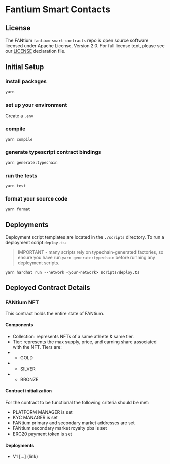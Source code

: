 # Fantium Smart Contacts

## License

The FANtium `fantium-smart-contracts` repo is open source software licensed under Apache License, Version 2.0. 
For full license text, please see our [LICENSE](https://www.apache.org/licenses/LICENSE-2.0) declaration file.

## Initial Setup

### install packages

`yarn`

### set up your environment

Create a `.env`

### compile

`yarn compile`

### generate typescript contract bindings

`yarn generate:typechain`

### run the tests

`yarn test`

### format your source code

`yarn format`

## Deployments

Deployment script templates are located in the `./scripts` directory. To run a deployment script `deploy.ts`:

> IMPORTANT - many scripts rely on typechain-generated factories, so ensure you have run `yarn generate:typechain` before running any deployment scripts.

```
yarn hardhat run --network <your-network> scripts/deploy.ts
```

## Deployed Contract Details

### FANtium NFT 

This contract holds the entire state of FANtium. 

#### Components

* Collection: represents NFTs of a same athlete & same tier.
* Tier: represents the max supply, price, and earning share associated with the NFT. Tiers are:
* * GOLD
* * SILVER
* * BRONZE

#### Contract initialization

For the contract to be functional the following criteria should be met:
* PLATFORM MANAGER is set
* KYC MANAGER is set
* FANtium primary and secondary market addresses are set
* FANtium secondary market royalty pbs is set
* ERC20 payment token is set


#### Deployments
- V1 [...] (link)